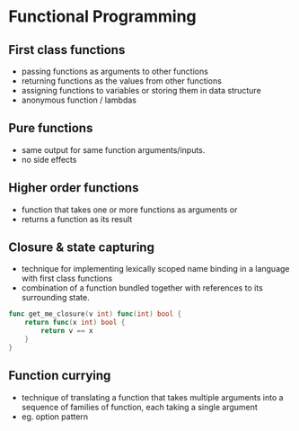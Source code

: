 # Functional Programming

## First class functions

- passing functions as arguments to other functions
- returning functions as the values from other functions
- assigning functions to variables or storing them in data structure
- anonymous function / lambdas

## Pure functions

- same output for same function arguments/inputs.
- no side effects

## Higher order functions

- function that takes one or more functions as arguments or
- returns a function as its result

## Closure & state capturing

- technique for implementing lexically scoped name binding in a language with first class functions
- combination of a function bundled together with references to its surrounding state.

```go
func get_me_closure(v int) func(int) bool {
    return func(x int) bool {
        return v == x
    }
}
```

## Function currying

- technique of translating a function that takes multiple arguments into a sequence of families of function, each taking a single argument
- eg. option pattern
